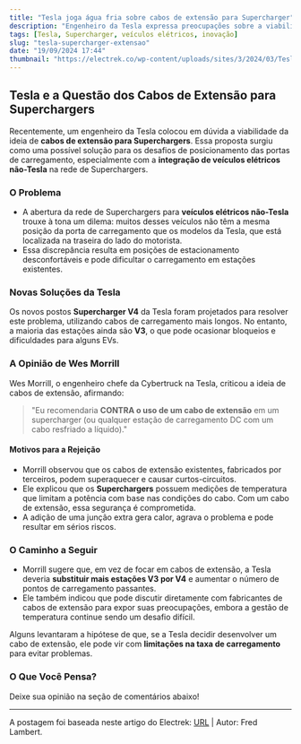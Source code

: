 ```yaml
---
title: "Tesla joga água fria sobre cabos de extensão para Supercharger"
description: "Engenheiro da Tesla expressa preocupações sobre a viabilidade dos cabos de extensão para Superchargers."
tags: [Tesla, Supercharger, veículos elétricos, inovação]
slug: "tesla-supercharger-extensao"
date: "19/09/2024 17:44"
thumbnail: "https://electrek.co/wp-content/uploads/sites/3/2024/03/Tesla-supercharger-extension-cable.png?w=1456"
---
```


## Tesla e a Questão dos Cabos de Extensão para Superchargers

Recentemente, um engenheiro da Tesla colocou em dúvida a viabilidade da ideia de **cabos de extensão para Superchargers**. Essa proposta surgiu como uma possível solução para os desafios de posicionamento das portas de carregamento, especialmente com a **integração de veículos elétricos não-Tesla** na rede de Superchargers.

### O Problema

- A abertura da rede de Superchargers para **veículos elétricos não-Tesla** trouxe à tona um dilema: muitos desses veículos não têm a mesma posição da porta de carregamento que os modelos da Tesla, que está localizada na traseira do lado do motorista. 
- Essa discrepância resulta em posições de estacionamento desconfortáveis e pode dificultar o carregamento em estações existentes.

### Novas Soluções da Tesla

Os novos postos **Supercharger V4** da Tesla foram projetados para resolver este problema, utilizando cabos de carregamento mais longos. No entanto, a maioria das estações ainda são **V3**, o que pode ocasionar bloqueios e dificuldades para alguns EVs.

### A Opinião de Wes Morrill

Wes Morrill, o engenheiro chefe da Cybertruck na Tesla, criticou a ideia de cabos de extensão, afirmando:

> "Eu recomendaria **CONTRA o uso de um cabo de extensão** em um supercharger (ou qualquer estação de carregamento DC com um cabo resfriado a líquido)."

#### Motivos para a Rejeição

- Morrill observou que os cabos de extensão existentes, fabricados por terceiros, podem superaquecer e causar curtos-circuitos.
- Ele explicou que os **Superchargers** possuem medições de temperatura que limitam a potência com base nas condições do cabo. Com um cabo de extensão, essa segurança é comprometida.
- A adição de uma junção extra gera calor, agrava o problema e pode resultar em sérios riscos.

### O Caminho a Seguir

- Morrill sugere que, em vez de focar em cabos de extensão, a Tesla deveria **substituir mais estações V3 por V4** e aumentar o número de pontos de carregamento passantes.
- Ele também indicou que pode discutir diretamente com fabricantes de cabos de extensão para expor suas preocupações, embora a gestão de temperatura continue sendo um desafio difícil.

Alguns levantaram a hipótese de que, se a Tesla decidir desenvolver um cabo de extensão, ele pode vir com **limitações na taxa de carregamento** para evitar problemas.

### O Que Você Pensa?

Deixe sua opinião na seção de comentários abaixo! 

---

A postagem foi baseada neste artigo do Electrek: [URL](https://electrek.co/2024/09/18/tesla-throws-cold-water-on-supercharger-extension-cords/) | Autor: Fred Lambert.
